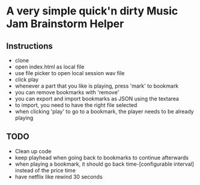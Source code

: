 # A very simple quick'n dirty Music Jam Brainstorm Helper

## Instructions

* clone 
* open index.html as local file
* use file picker to open local session wav file
* click play
* whenever a part that you like is playing, press 'mark' to bookmark
* you can remove bookmarks with 'remove'
* you can export and import bookmarks as JSON using the textarea
* to import, you need to have the right file selected
* when clicking 'play' to go to a bookmark, the player needs to be already playing


 ## TODO
* Clean up code
* keep playhead when going back to bookmarks to continue afterwards
* when playing a bookmark, it should go back time-[configurable interval] instead of the price time
* have netflix like rewind 30 seconds


